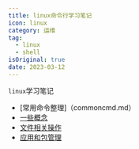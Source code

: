 ```yaml
---
title: linux命令行学习笔记
icon: linux
category: 运维
tag:
  - linux
  - shell
isOriginal: true
date: 2023-03-12
---
```


`linux`学习笔记

<!-- more -->

- [常用命令整理]（commoncmd.md）
- [一些概念](linuxConcept.md)
- [文件相关操作](fileCcommand.md)
- [应用和包管理](package.md)
